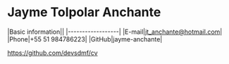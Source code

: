 # Jayme Tolpolar Anchante

|Basic information||
|------------------|
|E-mail|jt_anchante@hotmail.com|
|Phone|+55 51 984786223|
|GitHub|jayme-anchante|

https://github.com/devsdmf/cv
